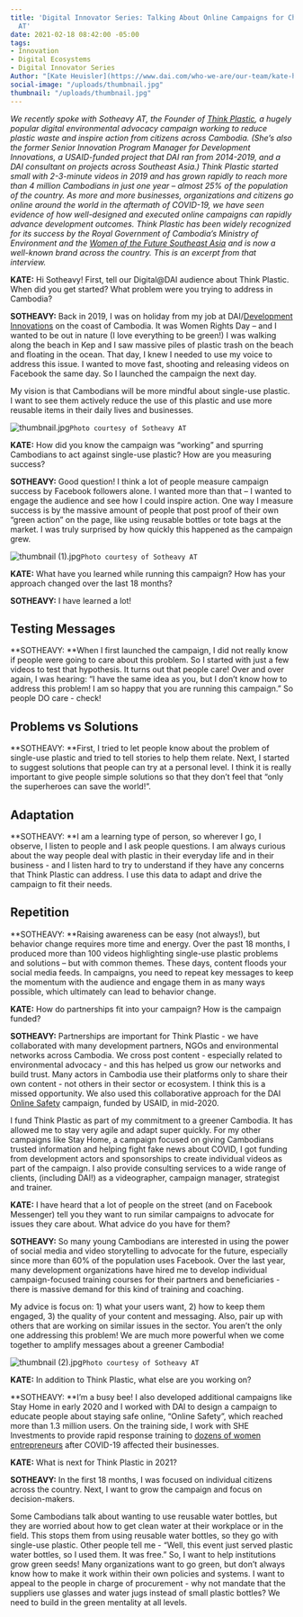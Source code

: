 ```yaml
---
title: 'Digital Innovator Series: Talking About Online Campaigns for Change with Sotheavy
  AT'
date: 2021-02-18 08:42:00 -05:00
tags:
- Innovation
- Digital Ecosystems
- Digital Innovator Series
Author: "[Kate Heuisler](https://www.dai.com/who-we-are/our-team/kate-heuisler)"
social-image: "/uploads/thumbnail.jpg"
thumbnail: "/uploads/thumbnail.jpg"
---
```


*We recently spoke with Sotheavy AT, the Founder of [Think Plastic](https://www.facebook.com/pg/ThinkPlasticNow/community/), a hugely popular digital environmental advocacy campaign working to reduce plastic waste and inspire action from citizens across Cambodia. (She’s also the former Senior Innovation Program Manager for Development Innovations, a USAID-funded project that DAI ran from 2014-2019, and a DAI consultant on projects across Southeast Asia.) Think Plastic started small with 2-3-minute videos  in 2019 and has grown rapidly to reach more than 4 million Cambodians in just one year – almost 25% of the population of the country. As more and more businesses, organizations and citizens go online around the world in the aftermath of COVID-19, we have seen evidence of how well-designed and executed online campaigns can rapidly advance development outcomes. Think Plastic has been widely recognized for its success by the Royal Government of Cambodia’s Ministry of Environment and the [Women of the Future Southeast Asia](https://www.khmertimeskh.com/50814112/at-sotheavy-award-winning-anti-plastic-pioneer/) and is now a well-known brand across the country. This is an excerpt from that interview.*

<!--more-->

**KATE:** Hi Sotheavy! First, tell our Digital@DAI audience about Think Plastic. When did you get started? What problem were you trying to address in Cambodia?

**SOTHEAVY:** Back in 2019, I was on holiday from my job at DAI/[Development Innovations](https://www.development-innovations.org/) on the coast of Cambodia. It was Women Rights Day – and I wanted to be out in nature (I love everything to be green!) I was walking along the beach in Kep and I saw massive piles of plastic trash on the beach and floating in the ocean. That day, I knew I needed to use my voice to address this issue. I wanted to move fast, shooting and releasing videos on Facebook the same day. So I launched the campaign the next day.

My vision is that Cambodians will be more mindful about single-use plastic. I want to see them actively reduce the use of this plastic and use more reusable items in their daily lives and businesses.

![thumbnail.jpg](/uploads/thumbnail.jpg)`Photo courtesy of Sotheavy AT`

**KATE:** How did you know the campaign was “working” and spurring Cambodians to act against single-use plastic? How are you measuring success?

**SOTHEAVY:** Good question! I think a lot of people measure campaign success by Facebook followers alone. I wanted more than that – I wanted to engage the audience and see how I could inspire action. One way I measure success is by the massive amount of people that post proof of their own “green action” on the page, like using reusable bottles or tote bags at the market. I was truly surprised by how quickly this happened as the campaign grew.

![thumbnail (1).jpg](/uploads/thumbnail%20(1).jpg)`Photo courtesy of Sotheavy AT`

**KATE:** What have you learned while running this campaign? How has your approach changed over the last 18 months?

**SOTHEAVY:** I have learned a lot!

## Testing Messages

\*\*SOTHEAVY: \*\*When I first launched the campaign, I did not really know if people were going to care about this problem. So I started with just a few videos to test that hypothesis. It turns out that people care! Over and over again, I was hearing: “I have the same idea as you, but I don’t know how to address this problem! I am so happy that you are running this campaign.” So people DO care - check!

## Problems vs Solutions

\*\*SOTHEAVY: \*\*First, I tried to let people know about the problem of single-use plastic and tried to tell stories to help them relate. Next, I started to suggest solutions that people can try at a personal level. I think it is really important to give people simple solutions so that they don’t feel that “only the superheroes can save the world!”.

## Adaptation

\*\*SOTHEAVY: \*\*I am a learning type of person, so wherever I go, I observe, I listen to people and I ask people questions. I am always curious about the way people deal with plastic in their everyday life and in their business - and I listen hard to try to understand if they have any concerns that Think Plastic can address. I use this data to adapt and drive the campaign to fit their needs.

## Repetition

\*\*SOTHEAVY: \*\*Raising awareness can be easy (not always!), but behavior change requires more time and energy. Over the past 18 months, I produced more than 100 videos highlighting single-use plastic problems and solutions – but with common themes. These days, content floods your social media feeds. In campaigns, you need to repeat key messages to keep the momentum with the audience and engage them in as many ways possible, which ultimately can lead to behavior change.

**KATE:** How do partnerships fit into your campaign? How is the campaign funded?

**SOTHEAVY:** Partnerships are important for Think Plastic - we have collaborated with many development partners, NGOs and environmental networks across Cambodia. We cross post content - especially related to environmental advocacy - and this has helped us grow our networks and build trust. Many actors in Cambodia use their platforms only to share their own content - not others in their sector or ecosystem. I think this is a missed opportunity. We also used this collaborative approach for the DAI [Online Safety](https://medium.com/usaid-2030/staying-safe-online-amid-covid-19-64f02805e5ac) campaign, funded by USAID, in mid-2020.

I fund Think Plastic as part of my commitment to a greener Cambodia. It has allowed me to stay very agile and adapt super quickly. For my other campaigns like Stay Home, a campaign focused on giving Cambodians trusted information and helping fight fake news about COVID, I got funding from development actors and sponsorships to create individual videos as part of the campaign. I also provide consulting services to a wide range of clients, (including DAI!) as a videographer, campaign manager, strategist and trainer.

**KATE:** I have heard that a lot of people on the street (and on Facebook Messenger) tell you they want to run similar campaigns to advocate for issues they care about. What advice do you have for them?

**SOTHEAVY:** So many young Cambodians are interested in using the power of social media and video storytelling to advocate for the future, especially since more than 60% of the population uses Facebook. Over the last year, many development organizations have hired me to develop individual campaign-focused training courses for their partners and beneficiaries - there is massive demand for this kind of training and coaching.

My advice is focus on: 1) what your users want, 2) how to keep them engaged, 3) the quality of your content and messaging. Also, pair up with others that are working on similar issues in the sector. You aren’t the only one addressing this problem! We are much more powerful when we come together to amplify messages about a greener Cambodia!

![thumbnail (2).jpg](/uploads/thumbnail%20(2).jpg)`Photo courtesy of Sotheavy AT`

**KATE:** In addition to Think Plastic, what else are you working on?

\*\*SOTHEAVY: \*\*I’m a busy bee! I also developed additional campaigns like Stay Home in early 2020 and I worked with DAI to design a campaign to educate people about staying safe online, “Online Safety”, which reached more than 1.3 million users. On the training side, I work with SHE Investments to provide rapid response training to [dozens of women entrepreneurs](https://www.khmertimeskh.com/50813131/developing-digital-literacy-essential-for-female-entrepreneurs-in-the-new-normal/) after COVID-19 affected their businesses.

**KATE:** What is next for Think Plastic in 2021?

**SOTHEAVY:** In the first 18 months, I was focused on individual citizens across the country. Next, I want to grow the campaign and focus on decision-makers.

Some Cambodians talk about wanting to use reusable water bottles, but they are worried about how to get clean water at their workplace or in the field. This stops them from using reusable water bottles, so they go with single-use plastic. Other people tell me - “Well, this event just served plastic water bottles, so I used them. It was free.” So, I want to help institutions grow green seeds! Many organizations want to go green, but don’t always know how to make it work within their own policies and systems. I want to appeal to the people in charge of procurement - why not mandate that the suppliers use glasses and water jugs instead of small plastic bottles? We need to build in the green mentality at all levels.